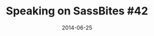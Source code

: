 ---
codepen: false
comments: false
date: 2014-06-25
external:
  host: Youtube
  url: https://www.youtube.com/watch?v=H6Y9r49InXo&feature=youtu.be
layout: none
preview: false
published: true
sassmeister: false
summary: false
title: "Speaking on SassBites #42"
---